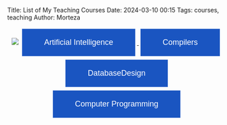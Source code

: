 Title: List of My Teaching Courses
Date: 2024-03-10 00:15
Tags: courses, teaching
Author: Morteza


<style>
		button {
			color: #ffffff;
			background-color: #1a55c1;
			font-size: 18px;
			border: 1px solid #2d63c8;
			padding: 20px 50px;
            margin: 4px;
			cursor: pointer
		}
		button:hover {
			color: #2d63c8;
			background-color: #ffffff;
		}
	</style>

<div style="text-align: center;">

 <img src="https://capsule-render.vercel.app/api?type=waving&height=200&color=gradient&text=Teaching&section=header&animation=twinkling&fontColor=Brown&textBg=false"/>


<a href="https://m-zakeri.github.io/AI" target="blank">  
<button type="button" name="ai">Artificial Intelligence</button>
</a>

<a href="https://m-zakeri.github.io/Compilers" target="blank">  
<button type="button" name="compiler">Compilers</button>
</a>

<a href="https://m-zakeri.github.io/DatabaseDesign" target="blank">  
<button type="button" name="DatabaseDesign">DatabaseDesign</button>
</a>

<a href="https://m-zakeri.github.io/CP" target="blank">  
<button type="button" name="compiler">Computer Programming </button>
</a>



 </div>